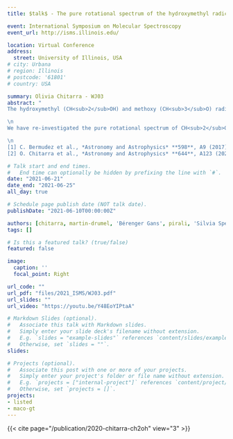 ```yaml
---
title: $talk$ - The pure rotational spectrum of the hydroxymethyl radical reinvestigated to enable its interstellar detection

event: International Symposium on Molecular Spectroscopy
event_url: http://isms.illinois.edu/

location: Virtual Conference
address:
  street: University of Illinois, USA
# city: Urbana
# region: Illinois
# postcode: '61801'
# country: USA

summary: Olivia Chitarra - WJ03
abstract: "
The hydroxymethyl (CH<sub>2</sub>OH) and methoxy (CH<sub>3</sub>O) radicals, products of CH<sub>3</sub>OH photodissociation, are consideredkey reactive intermediates in the interstellar medium (ISM), and their recombination with other fragments is postulated to lead to the formation of commonly observed complex organic molecules (COMs) as glycolaldehyde, ethanol, ethyleneglycol, and dimethyl ether. Interestingly, despite the recent first laboratory detection of CH<sub>2</sub>OH pure rotational spectrum [1] and while this isomer is the most thermodynamically stable, only CH<sub>3</sub>O has so far been detected in the ISM. A plausible explanation to this lack of interstellar detection is the non-observation in the laboratory of the most intense transitions at low temperature.

\n
We have re-investigated the pure rotational spectrum of CH<sub>2</sub>OH at room temperature in the millimeter-wave domain, using a frequency modulation submillimeter spectrometer, with emphasized searches for the fundamental $b$-type transitionsand those intense at low temperature. The radical was produced by H abstraction from CH<sub>3</sub>OH using F atoms produced by a microwave discharge. A combined fit of millimeter-wave lines from the literature and our new measurements using a rigid-rotor Hamiltonian yielded a large improvement in the spectroscopic parameters [2] values allowing now confident searches of CH<sub>2</sub>OH in cold interstellar environments.

\n
[1] C. Bermudez et al., *Astronomy and Astrophysics* **598**, A9 (2017)\n
[2] O. Chitarra et al., *Astronomy and Astrophysics* **644**, A123 (2020)"

# Talk start and end times.
#   End time can optionally be hidden by prefixing the line with `#`.
date: "2021-06-21"
date_end: "2021-06-25"
all_day: true

# Schedule page publish date (NOT talk date).
publishDate: "2021-06-10T00:00:00Z"

authors: [chitarra, martin-drumel, 'Bérenger Gans', pirali, 'Silvia Spezzano', 'Valério Lattanzi', 'Holger S. P. Müller', 'Jean-Christophe Loison']
tags: []

# Is this a featured talk? (true/false)
featured: false

image:
  caption: ''
  focal_point: Right

url_code: ""
url_pdf: "files/2021_ISMS/WJ03.pdf"
url_slides: ""
url_video: "https://youtu.be/Y48EoYIPtaA"

# Markdown Slides (optional).
#   Associate this talk with Markdown slides.
#   Simply enter your slide deck's filename without extension.
#   E.g. `slides = "example-slides"` references `content/slides/example-slides.md`.
#   Otherwise, set `slides = ""`.
slides:

# Projects (optional).
#   Associate this post with one or more of your projects.
#   Simply enter your project's folder or file name without extension.
#   E.g. `projects = ["internal-project"]` references `content/project/deep-learning/index.md`.
#   Otherwise, set `projects = []`.
projects:
- listed
- maco-gt
---
```



{{< cite page="/publication/2020-chitarra-ch2oh" view="3" >}}

